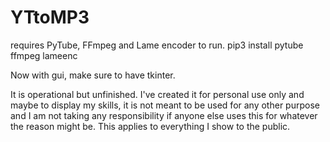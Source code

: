 # YTtoMP3
requires PyTube, FFmpeg and Lame encoder to run.
pip3 install pytube ffmpeg lameenc

Now with gui, make sure to have tkinter.

It is operational but unfinished. I've created it for personal use only and maybe to display my skills, it is not meant to be used for any other purpose and I am not taking any responsibility if anyone else uses this for whatever the reason might be. This applies to everything I show to the public.
